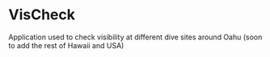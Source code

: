 # VisCheck
Application used to check visibility at different dive sites around Oahu (soon to add the rest of Hawaii and USA)
